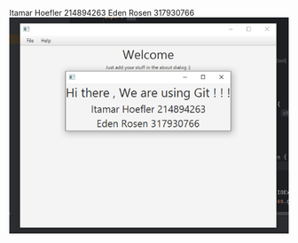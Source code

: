Itamar Hoefler 214894263 Eden Rosen 317930766
![Itamar Hoefler 214894263 Eden Rosen 317930766](report.png)